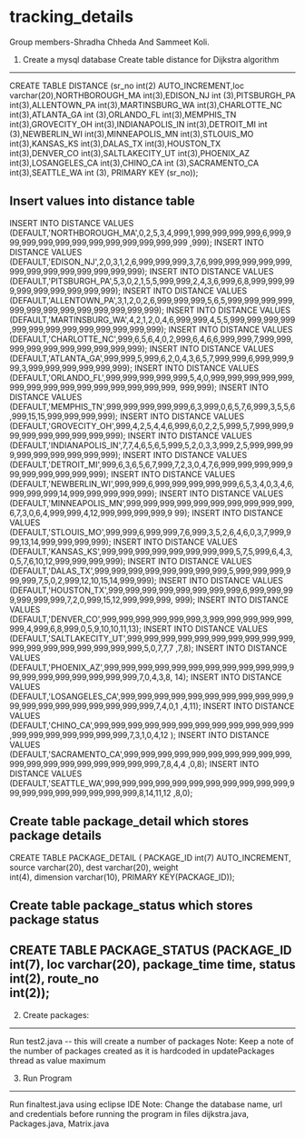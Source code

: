 # tracking_details
Group members-Shradha Chheda And Sammeet Koli.
1.	Create a mysql database
Create table distance for Dijkstra algorithm
--------------------------------------------
CREATE TABLE DISTANCE (sr_no int(2) AUTO_INCREMENT,loc varchar(20),NORTHBOROUGH_MA int(3),EDISON_NJ int 
(3),PITSBURGH_PA int(3),ALLENTOWN_PA int(3),MARTINSBURG_WA int(3),CHARLOTTE_NC int(3),ATLANTA_GA int 
(3),ORLANDO_FL int(3),MEMPHIS_TN int(3),GROVECITY_OH int(3),INDIANAPOLIS_IN int(3),DETROIT_MI int 
(3),NEWBERLIN_WI int(3),MINNEAPOLIS_MN int(3),STLOUIS_MO int(3),KANSAS_KS int(3),DALAS_TX int(3),HOUSTON_TX  
int(3),DENVER_CO int(3),SALTLAKECITY_UT int(3),PHOENIX_AZ int(3),LOSANGELES_CA int(3),CHINO_CA int 
(3),SACRAMENTO_CA int(3),SEATTLE_WA int (3), PRIMARY KEY (sr_no));

Insert values into distance table
--------------------------------------------------------------------
INSERT INTO DISTANCE VALUES 
(DEFAULT,'NORTHBOROUGH_MA',0,2,5,3,4,999,1,999,999,999,999,6,999,999,999,999,999,999,999,999,999,999,999,999 
,999);
INSERT INTO DISTANCE VALUES 
(DEFAULT,'EDISON_NJ',2,0,3,1,2,6,999,999,999,3,7,6,999,999,999,999,999,999,999,999,999,999,999,999,999);
INSERT INTO DISTANCE VALUES 
(DEFAULT,'PITSBURGH_PA',5,3,0,2,1,5,5,999,999,2,4,3,6,999,6,8,999,999,999,999,999,999,999,999,999);
INSERT INTO DISTANCE VALUES 
(DEFAULT,'ALLENTOWN_PA',3,1,2,0,2,6,999,999,999,5,6,5,999,999,999,999,999,999,999,999,999,999,999,999,999);
INSERT INTO DISTANCE VALUES 
(DEFAULT,'MARTINSBURG_WA',4,2,1,2,0,4,6,999,999,4,5,5,999,999,999,999,999,999,999,999,999,999,999,999,999);
INSERT INTO DISTANCE VALUES 
(DEFAULT,'CHARLOTTE_NC',999,6,5,6,4,0,2,999,6,4,6,6,999,999,7,999,999,999,999,999,999,999,999,999,999);
INSERT INTO DISTANCE VALUES 
(DEFAULT,'ATLANTA_GA',999,999,5,999,6,2,0,4,3,6,5,7,999,999,6,999,999,999,3,999,999,999,999,999,999);
INSERT INTO DISTANCE VALUES 
(DEFAULT,'ORLANDO_FL',999,999,999,999,999,5,4,0,999,999,999,999,999,999,999,999,999,999,999,999,999,999,999, 
999,999);
INSERT INTO DISTANCE VALUES 
(DEFAULT,'MEMPHIS_TN',999,999,999,999,999,6,3,999,0,6,5,7,6,999,3,5,5,6,999,15,15,999,999,999,999);
INSERT INTO DISTANCE VALUES 
(DEFAULT,'GROVECITY_OH',999,4,2,5,4,4,6,999,6,0,2,2,5,999,5,7,999,999,999,999,999,999,999,999,999);
INSERT INTO DISTANCE VALUES 
(DEFAULT,'INDIANAPOLIS_IN',7,7,4,6,5,6,5,999,5,2,0,3,3,999,2,5,999,999,999,999,999,999,999,999,999);
INSERT INTO DISTANCE VALUES 
(DEFAULT,'DETROIT_MI',999,6,3,6,5,6,7,999,7,2,3,0,4,7,6,999,999,999,999,999,999,999,999,999,999);
INSERT INTO DISTANCE VALUES 
(DEFAULT,'NEWBERLIN_WI',999,999,6,999,999,999,999,999,6,5,3,4,0,3,4,6,999,999,999,14,999,999,999,999,999);
INSERT INTO DISTANCE VALUES 
(DEFAULT,'MINNEAPOLIS_MN',999,999,999,999,999,999,999,999,999,999,6,7,3,0,6,4,999,999,4,12,999,999,999,999,9 
99);
INSERT INTO DISTANCE VALUES 
(DEFAULT,'STLOUIS_MO',999,999,6,999,999,7,6,999,3,5,2,6,4,6,0,3,7,999,999,13,14,999,999,999,999);
INSERT INTO DISTANCE VALUES 
(DEFAULT,'KANSAS_KS',999,999,999,999,999,999,999,999,5,7,5,999,6,4,3,0,5,7,6,10,12,999,999,999,999);
INSERT INTO DISTANCE VALUES 
(DEFAULT,'DALAS_TX',999,999,999,999,999,999,999,999,5,999,999,999,999,999,7,5,0,2,999,12,10,15,14,999,999);
INSERT INTO DISTANCE VALUES 
(DEFAULT,'HOUSTON_TX',999,999,999,999,999,999,999,999,6,999,999,999,999,999,999,7,2,0,999,15,12,999,999,999, 
999);
INSERT INTO DISTANCE VALUES 
(DEFAULT,'DENVER_CO',999,999,999,999,999,999,3,999,999,999,999,999,999,4,999,6,8,999,0,5,9,10,10,11,13);
INSERT INTO DISTANCE VALUES 
(DEFAULT,'SALTLAKECITY_UT',999,999,999,999,999,999,999,999,999,999,999,999,999,999,999,999,999,999,5,0,7,7,7 
,7,8);
INSERT INTO DISTANCE VALUES 
(DEFAULT,'PHOENIX_AZ',999,999,999,999,999,999,999,999,999,999,999,999,999,999,999,999,999,999,999,7,0,4,3,8, 
14);
INSERT INTO DISTANCE VALUES 
(DEFAULT,'LOSANGELES_CA',999,999,999,999,999,999,999,999,999,999,999,999,999,999,999,999,999,999,999,7,4,0,1 
,4,11);
INSERT INTO DISTANCE VALUES 
(DEFAULT,'CHINO_CA',999,999,999,999,999,999,999,999,999,999,999,999,999,999,999,999,999,999,999,7,3,1,0,4,12 
);
INSERT INTO DISTANCE VALUES 
(DEFAULT,'SACRAMENTO_CA',999,999,999,999,999,999,999,999,999,999,999,999,999,999,999,999,999,999,999,7,8,4,4 
,0,8);
INSERT INTO DISTANCE VALUES 
(DEFAULT,'SEATTLE_WA',999,999,999,999,999,999,999,999,999,999,999,999,999,999,999,999,999,999,999,8,14,11,12 
,8,0);


Create table package_detail which stores package details
----------------------------------------------------------------------

CREATE TABLE PACKAGE_DETAIL ( PACKAGE_ID int(7) AUTO_INCREMENT, source varchar(20), dest varchar(20), weight  
int(4), dimension varchar(10), PRIMARY KEY(PACKAGE_ID));


Create table package_status which stores package status
----------------------------------------------------------------------
CREATE TABLE PACKAGE_STATUS (PACKAGE_ID int(7), loc varchar(20), package_time time, status int(2), route_no  
int(2));
-----------------------------------------------------------------------------

2. Create packages:
------------------------------------------------------------------------------
Run test2.java -- this will create a number of packages
Note: Keep a note of the number of packages created as it is hardcoded in updatePackages thread as value maximum

3. Run Program
------------------------------------------------------------------------------
Run finaltest.java using eclipse IDE
Note: Change the database name, url and credentials before running the program in files dijkstra.java, Packages.java, Matrix.java

